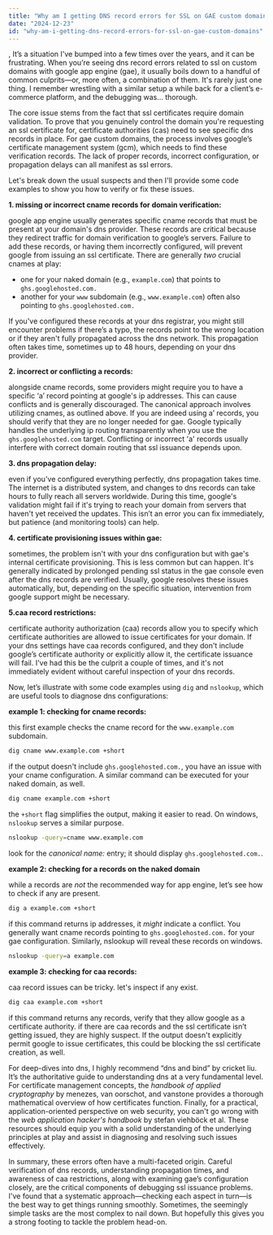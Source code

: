 ```yaml
---
title: "Why am I getting DNS record errors for SSL on GAE custom domains?"
date: "2024-12-23"
id: "why-am-i-getting-dns-record-errors-for-ssl-on-gae-custom-domains"
---
```


,  It’s a situation I've bumped into a few times over the years, and it can be frustrating. When you’re seeing dns record errors related to ssl on custom domains with google app engine (gae), it usually boils down to a handful of common culprits—or, more often, a combination of them. It's rarely just one thing. I remember wrestling with a similar setup a while back for a client’s e-commerce platform, and the debugging was… thorough.

The core issue stems from the fact that ssl certificates require domain validation. To prove that you genuinely control the domain you're requesting an ssl certificate for, certificate authorities (cas) need to see specific dns records in place. For gae custom domains, the process involves google’s certificate management system (gcm), which needs to find these verification records. The lack of proper records, incorrect configuration, or propagation delays can all manifest as ssl errors.

Let's break down the usual suspects and then I'll provide some code examples to show you how to verify or fix these issues.

**1. missing or incorrect cname records for domain verification:**

google app engine usually generates specific cname records that must be present at your domain's dns provider. These records are critical because they redirect traffic for domain verification to google’s servers. Failure to add these records, or having them incorrectly configured, will prevent google from issuing an ssl certificate. There are generally *two* crucial cnames at play:

   * one for your naked domain (e.g., `example.com`) that points to `ghs.googlehosted.com.`
   * another for your `www` subdomain (e.g., `www.example.com`) often also pointing to `ghs.googlehosted.com.`

   If you've configured these records at your dns registrar, you might still encounter problems if there’s a typo, the records point to the wrong location or if they aren't fully propagated across the dns network. This propagation often takes time, sometimes up to 48 hours, depending on your dns provider.

**2. incorrect or conflicting a records:**

alongside cname records, some providers might require you to have a specific ‘a’ record pointing at google's ip addresses. This can cause conflicts and is generally discouraged. The canonical approach involves utilizing cnames, as outlined above. If you are indeed using a’ records, you should verify that they are no longer needed for gae. Google typically handles the underlying ip routing transparently when you use the `ghs.googlehosted.com` target. Conflicting or incorrect 'a' records usually interfere with correct domain routing that ssl issuance depends upon.

**3. dns propagation delay:**

even if you've configured everything perfectly, dns propagation takes time. The internet is a distributed system, and changes to dns records can take hours to fully reach all servers worldwide. During this time, google's validation might fail if it's trying to reach your domain from servers that haven't yet received the updates. This isn’t an error you can fix immediately, but patience (and monitoring tools) can help.

**4. certificate provisioning issues within gae:**

sometimes, the problem isn't with your dns configuration but with gae's internal certificate provisioning. This is less common but can happen. It's generally indicated by prolonged pending ssl status in the gae console even after the dns records are verified. Usually, google resolves these issues automatically, but, depending on the specific situation, intervention from google support might be necessary.

**5.caa record restrictions:**

certificate authority authorization (caa) records allow you to specify which certificate authorities are allowed to issue certificates for your domain. If your dns settings have caa records configured, and they don't include google’s certificate authority or explicitly allow it, the certificate issuance will fail. I've had this be the culprit a couple of times, and it's not immediately evident without careful inspection of your dns records.

Now, let’s illustrate with some code examples using `dig` and `nslookup`, which are useful tools to diagnose dns configurations:

**example 1: checking for cname records:**

this first example checks the cname record for the `www.example.com` subdomain.

```bash
dig cname www.example.com +short
```

if the output doesn't include `ghs.googlehosted.com.`, you have an issue with your cname configuration. A similar command can be executed for your naked domain, as well.

```bash
dig cname example.com +short
```

the `+short` flag simplifies the output, making it easier to read. On windows, `nslookup` serves a similar purpose.

```bash
nslookup -query=cname www.example.com
```

look for the *canonical name:* entry; it should display `ghs.googlehosted.com.`.

**example 2: checking for a records on the naked domain**

while a records are *not* the recommended way for app engine, let’s see how to check if any are present.

```bash
dig a example.com +short
```

if this command returns ip addresses, it *might* indicate a conflict. You generally want cname records pointing to `ghs.googlehosted.com.` for your gae configuration. Similarly, nslookup will reveal these records on windows.

```bash
nslookup -query=a example.com
```

**example 3: checking for caa records:**

caa record issues can be tricky. let's inspect if any exist.

```bash
dig caa example.com +short
```

if this command returns any records, verify that they allow google as a certificate authority. if there are caa records and the ssl certificate isn’t getting issued, they are highly suspect. If the output doesn't explicitly permit google to issue certificates, this could be blocking the ssl certificate creation, as well.

For deep-dives into dns, I highly recommend “dns and bind” by cricket liu. It’s the authoritative guide to understanding dns at a very fundamental level. For certificate management concepts, the *handbook of applied cryptography* by menezes, van oorschot, and vanstone provides a thorough mathematical overview of how certificates function. Finally, for a practical, application-oriented perspective on web security, you can't go wrong with the *web application hacker's handbook* by stefan viehböck et al. These resources should equip you with a solid understanding of the underlying principles at play and assist in diagnosing and resolving such issues effectively.

In summary, these errors often have a multi-faceted origin. Careful verification of dns records, understanding propagation times, and awareness of caa restrictions, along with examining gae’s configuration closely, are the critical components of debugging ssl issuance problems. I've found that a systematic approach—checking each aspect in turn—is the best way to get things running smoothly. Sometimes, the seemingly simple tasks are the most complex to nail down. But hopefully this gives you a strong footing to tackle the problem head-on.
